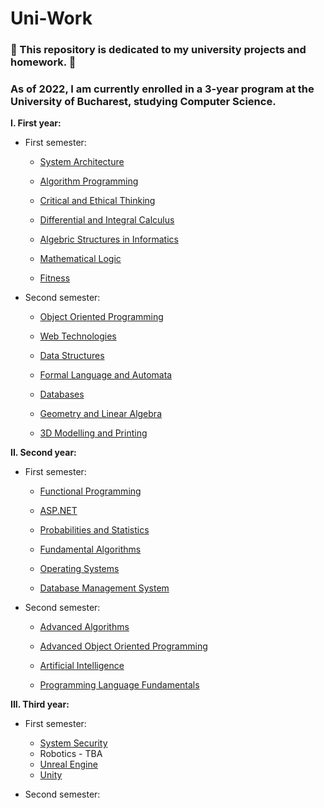 # Uni-Work

###  :notebook: This repository is dedicated to my university projects and homework. :notebook:

### As of 2022, I am currently enrolled in a 3-year program at the University of Bucharest, studying Computer Science.

**I. First year:**
   * First semester:
     * [System Architecture](https://github.com/Pepi100/Uni-Work/tree/master/FIRST%20YEAR/First%20semester/System%20Architecture)
     
     * [Algorithm Programming](https://github.com/Pepi100/Uni-Work/tree/master/FIRST%20YEAR/First%20semester/Algorithm%20Programming)
     * [Critical and Ethical Thinking](https://github.com/Pepi100/Uni-Work/tree/master/FIRST%20YEAR/First%20semester/Critical%20and%20Ethical%20Thinking)
     * [Differential and Integral Calculus](https://github.com/Pepi100/Uni-Work/tree/master/FIRST%20YEAR/First%20semester/Differential%20and%20Integral%20Calculus)
     * [Algebric Structures in Informatics](https://github.com/Pepi100/Uni-Work/tree/master/FIRST%20YEAR/First%20semester/Structuri%20Algebrice%20in%20Informatica)
     * [Mathematical Logic](https://github.com/Pepi100/Uni-Work/tree/master/FIRST%20YEAR/First%20semester/Mathematical%20Logic)
     * [Fitness](https://github.com/Pepi100/Uni-Work/tree/master/FIRST%20YEAR/First%20semester/Fitness)
   * Second semester:
     * [Object Oriented Programming](https://github.com/Pepi100/Uni-Work/tree/master/FIRST%20YEAR/Second%20semester/OOP)
     
     * [Web Technologies](https://github.com/Pepi100/Uni-Work/tree/master/FIRST%20YEAR/Second%20semester/Web%20Technologies)
     * [Data Structures](https://github.com/Pepi100/Uni-Work/tree/master/FIRST%20YEAR/Second%20semester/Data%20Structures)
     * [Formal Language and Automata](https://github.com/Pepi100/Uni-Work/tree/master/FIRST%20YEAR/Second%20semester/FLA)
     * [Databases](https://github.com/Pepi100/Uni-Work/tree/master/FIRST%20YEAR/Second%20semester/Databases)
     * [Geometry and Linear Algebra](https://github.com/Pepi100/Uni-Work/tree/master/FIRST%20YEAR/Second%20semester/Geometry%20and%20Linear%20Algebra)
     * [3D Modelling and Printing](https://github.com/Pepi100/Uni-Work/tree/master/FIRST%20YEAR/Second%20semester/3D%20Modelling%20and%20Printing)

**II. Second year:**
   * First semester:
      * [Functional Programming](https://github.com/Pepi100/Uni-Work/tree/master/SECOND%20YEAR/First%20semester/Functional%20Programming)
      
      * [ASP.NET](https://github.com/Pepi100/Uni-Work/tree/master/SECOND%20YEAR/First%20semester/ASP.NET)
      * [Probabilities and Statistics](https://github.com/Pepi100/Uni-Work/tree/master/SECOND%20YEAR/First%20semester/Probabilities%20And%20Statistics)
      * [Fundamental Algorithms](https://github.com/Pepi100/Uni-Work/tree/master/SECOND%20YEAR/First%20semester/Fundamental%20Algorithms)
      * [Operating Systems](https://github.com/Pepi100/Uni-Work/tree/master/SECOND%20YEAR/First%20semester/Operating%20Systems)
      * [Database Management System](https://github.com/Pepi100/Uni-Work/tree/master/SECOND%20YEAR/First%20semester/DBMS)


   * Second semester:
      * [Advanced Algorithms](https://github.com/Pepi100/Uni-Work/tree/master/SECOND%20YEAR/Second%20semester/Advanced%20Algorithms)
      
      * [Advanced Object Oriented Programming](https://github.com/Pepi100/Uni-Work/tree/master/SECOND%20YEAR/Second%20semester/Advanced%20Object%20Oriended%20Programming)
      * [Artificial Intelligence](https://github.com/Pepi100/Uni-Work/tree/master/SECOND%20YEAR/Second%20semester/Artificial%20Intelligence)
      * [Programming Language Fundamentals](https://github.com/Pepi100/Uni-Work/tree/master/SECOND%20YEAR/Second%20semester/Programming%20Language%20Fundamentals)

**III. Third year:**
   * First semester: 
      
      * [System Security](https://github.com/Pepi100/Uni-Work/tree/master/THIRD%20YEAR/First%20Semester/System%20Security)
      * Robotics - TBA
      * [Unreal Engine](https://github.com/Pepi100/Uni-Work/tree/master/THIRD%20YEAR/First%20Semester/Unreal%20Engine)
      * [Unity](https://github.com/Pepi100/Tales-of-Quarto)
   * Second semester:
  
